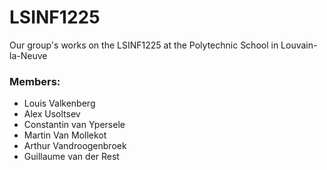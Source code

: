 # LSINF1225
Our group's works on the LSINF1225 at the Polytechnic School in Louvain-la-Neuve

### Members:
* Louis Valkenberg
* Alex Usoltsev
* Constantin van Ypersele
* Martin Van Mollekot
* Arthur Vandroogenbroek
* Guillaume van der Rest
